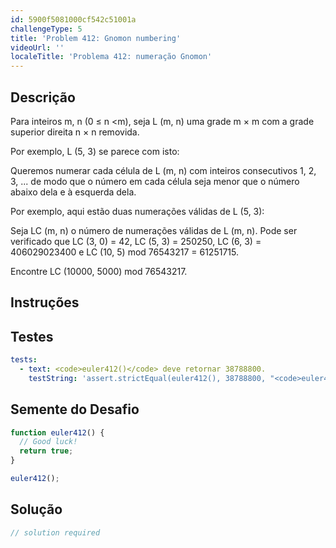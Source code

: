 ```yaml
---
id: 5900f5081000cf542c51001a
challengeType: 5
title: 'Problem 412: Gnomon numbering'
videoUrl: ''
localeTitle: 'Problema 412: numeração Gnomon'
---
```


## Descrição
<section id="description"> Para inteiros m, n (0 ≤ n &lt;m), seja L (m, n) uma grade m × m com a grade superior direita n × n removida. <p> Por exemplo, L (5, 3) se parece com isto: </p><p> Queremos numerar cada célula de L (m, n) com inteiros consecutivos 1, 2, 3, ... de modo que o número em cada célula seja menor que o número abaixo dela e à esquerda dela. </p><p> Por exemplo, aqui estão duas numerações válidas de L (5, 3): </p><p> Seja LC (m, n) o número de numerações válidas de L (m, n). Pode ser verificado que LC (3, 0) = 42, LC (5, 3) = 250250, LC (6, 3) = 406029023400 e LC (10, 5) mod 76543217 = 61251715. </p><p> Encontre LC (10000, 5000) mod 76543217. </p></section>

## Instruções
<section id="instructions">
</section>

## Testes
<section id='tests'>

```yml
tests:
  - text: <code>euler412()</code> deve retornar 38788800.
    testString: 'assert.strictEqual(euler412(), 38788800, "<code>euler412()</code> should return 38788800.");'

```

</section>

## Semente do Desafio
<section id='challengeSeed'>

<div id='js-seed'>

```js
function euler412() {
  // Good luck!
  return true;
}

euler412();

```

</div>



</section>

## Solução
<section id='solution'>

```js
// solution required
```
</section>
